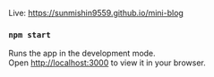 Live: https://sunmishin9559.github.io/mini-blog

### `npm start`

Runs the app in the development mode.\
Open [http://localhost:3000](http://localhost:3000) to view it in your browser.
